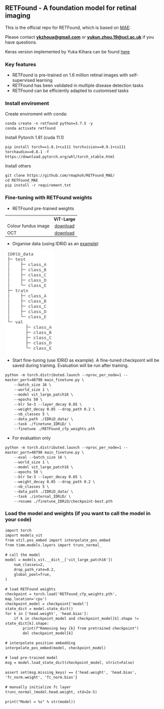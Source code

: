 ## RETFound - A foundation model for retinal imaging


This is the official repo for RETFound, which is based on [MAE](https://github.com/facebookresearch/mae):

Please contact 	**ykzhoua@gmail.com** or **yukun.zhou.19@ucl.ac.uk** if you have questions.

Keras version implemented by Yuka Kihara can be found [here](https://github.com/uw-biomedical-ml/RETFound_MAE)

### Key features

- RETFound is pre-trained on 1.6 million retinal images with self-supervised learning
- RETFound has been validated in multiple disease detection tasks
- RETFound can be efficiently adapted to customised tasks


### Install enviroment

Create enviroment with conda:

```
conda create -n retfound python=3.7.5 -y
conda activate retfound
```

Install Pytorch 1.81 (cuda 11.1)
```
pip install torch==1.8.1+cu111 torchvision==0.9.1+cu111 torchaudio==0.8.1 -f https://download.pytorch.org/whl/torch_stable.html
```

Install others
```
git clone https://github.com/rmaphoh/RETFound_MAE/
cd RETFound_MAE
pip install -r requirement.txt
```


### Fine-tuning with RETFound weights

- RETFound pre-trained weights
<table><tbody>
<!-- START TABLE -->
<!-- TABLE HEADER -->
<th valign="bottom"></th>
<th valign="bottom">ViT-Large</th>
<!-- TABLE BODY -->
<tr><td align="left">Colour fundus image</td>
<td align="center"><a href="https://drive.google.com/file/d/1l62zbWUFTlp214SvK6eMwPQZAzcwoeBE/view?usp=sharing">download</a></td>
</tr>
<!-- TABLE BODY -->
<tr><td align="left">OCT</td>
<td align="center"><a href="https://drive.google.com/file/d/1m6s7QYkjyjJDlpEuXm7Xp3PmjN-elfW2/view?usp=sharing">download</a></td>
</tr>
</tbody></table>

- Organise data (using IDRiD as an [example](Example.ipynb))

<p align="left">
  <img src="./pic/file_index.jpg" width="160">
</p>


- Start fine-tuning (use IDRiD as example). A fine-tuned checkpoint will be saved during training. Evaluation will be run after training.


```
python -m torch.distributed.launch --nproc_per_node=1 --master_port=48798 main_finetune.py \
    --batch_size 16 \
    --world_size 1 \
    --model vit_large_patch16 \
    --epochs 50 \
    --blr 5e-3 --layer_decay 0.65 \
    --weight_decay 0.05 --drop_path 0.2 \
    --nb_classes 5 \
    --data_path ./IDRiD_data/ \
    --task ./finetune_IDRiD/ \
    --finetune ./RETFound_cfp_weights.pth

```


- For evaluation only


```
python -m torch.distributed.launch --nproc_per_node=1 --master_port=48798 main_finetune.py \
    --eval --batch_size 16 \
    --world_size 1 \
    --model vit_large_patch16 \
    --epochs 50 \
    --blr 5e-3 --layer_decay 0.65 \
    --weight_decay 0.05 --drop_path 0.2 \
    --nb_classes 5 \
    --data_path ./IDRiD_data/ \
    --task ./internal_IDRiD/ \
    --resume ./finetune_IDRiD/checkpoint-best.pth

```


### Load the model and weights (if you want to call the model in your code)

```
import torch
import models_vit
from util.pos_embed import interpolate_pos_embed
from timm.models.layers import trunc_normal_

# call the model
model = models_vit.__dict__['vit_large_patch16'](
    num_classes=2,
    drop_path_rate=0.2,
    global_pool=True,
)

# load RETFound weights
checkpoint = torch.load('RETFound_cfp_weights.pth', map_location='cpu')
checkpoint_model = checkpoint['model']
state_dict = model.state_dict()
for k in ['head.weight', 'head.bias']:
    if k in checkpoint_model and checkpoint_model[k].shape != state_dict[k].shape:
        print(f"Removing key {k} from pretrained checkpoint")
        del checkpoint_model[k]

# interpolate position embedding
interpolate_pos_embed(model, checkpoint_model)

# load pre-trained model
msg = model.load_state_dict(checkpoint_model, strict=False)

assert set(msg.missing_keys) == {'head.weight', 'head.bias', 'fc_norm.weight', 'fc_norm.bias'}

# manually initialize fc layer
trunc_normal_(model.head.weight, std=2e-5)

print("Model = %s" % str(model))
```

